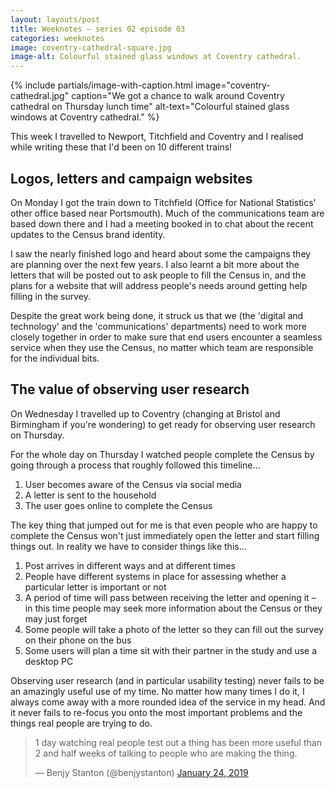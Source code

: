 ```yaml
---
layout: layouts/post
title: Weeknotes – series 02 episode 03
categories: weeknotes
image: coventry-cathedral-square.jpg
image-alt: Colourful stained glass windows at Coventry cathedral.
---
```


{% include partials/image-with-caption.html
  image="coventry-cathedral.jpg"
  caption="We got a chance to walk around Coventry cathedral on Thursday lunch time"
  alt-text="Colourful stained glass windows at Coventry cathedral."
  %}

<p>This week I travelled to Newport, Titchfield and Coventry and I realised while writing these that I'd been on 10 different trains!</p>

## Logos, letters and campaign websites

On Monday I got the train down to Titchfield (Office for National Statistics' other office based near Portsmouth). Much of the communications team are based down there and I had a meeting booked in to chat about the recent updates to the Census brand identity.

I saw the nearly finished logo and heard about some the campaigns they are planning over the next few years. I also learnt a bit more about the letters that will be posted out to ask people to fill the Census in, and the plans for a website that will address people's needs around getting help filling in the survey.

Despite the great work being done, it struck us that we (the 'digital and technology' and the 'communications' departments) need to work more closely together in order to make sure that end users encounter a seamless service when they use the Census, no matter which team are responsible for the individual bits.

## The value of observing user research

On Wednesday I travelled up to Coventry (changing at Bristol and Birmingham if you're wondering) to get ready for observing user research on Thursday.

For the whole day on Thursday I watched people complete the Census by going through a process that roughly followed this timeline…

1. User becomes aware of the Census via social media
2. A letter is sent to the household
3. The user goes online to complete the Census

The key thing that jumped out for me is that even people who are happy to complete the Census won't just immediately open the letter and start filling things out. In reality we have to consider things like this…

1. Post arrives in different ways and at different times
2. People have different systems in place for assessing whether a particular letter is important or not
3. A period of time will pass between receiving the letter and opening it – in this time people may seek more information about the Census or they may just forget
4. Some people will take a photo of the letter so they can fill out the survey on their phone on the bus
5. Some users will plan a time sit with their partner in the study and use a desktop PC

Observing user research (and in particular usability testing) never fails to be an amazingly useful use of my time. No matter how many times I do it, I always come away with a more rounded idea of the service in my head. And it never fails to re-focus you onto the most important problems and the things real people are trying to do.

<blockquote class="twitter-tweet" data-conversation="none" data-lang="en" data-theme="light" data-link-color="#2B7BB9"><p lang="en" dir="ltr">1 day watching real people test out a thing has been more useful than 2 and half weeks of talking to people who are making the thing.</p>&mdash; Benjy Stanton (@benjystanton) <a href="https://twitter.com/benjystanton/status/1088491227455152129?ref_src=twsrc%5Etfw">January 24, 2019</a></blockquote> <script async src="https://platform.twitter.com/widgets.js" charset="utf-8"></script>
